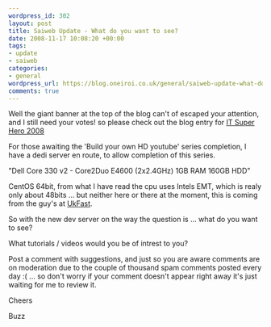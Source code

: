 ```yaml
--- 
wordpress_id: 302
layout: post
title: Saiweb Update - What do you want to see?
date: 2008-11-17 10:08:20 +00:00
tags: 
- update
- saiweb
categories: 
- general
wordpress_url: https://blog.oneiroi.co.uk/general/saiweb-update-what-do-you-want-to-see
comments: true
---
```

Well the giant banner at the top of the blog can't of escaped your attention, and I still need your votes! so please check out the blog entry for <a href="https://blog.oneiroi.co.uk/general/vote-buzz-for-it-superhero-2008">IT Super Hero 2008</a>

For those awaiting the 'Build your own HD youtube' series completion, I have a dedi server en route, to allow completion of this series.

"Dell Core 330 v2 - Core2Duo E4600 (2x2.4GHz) 1GB RAM 160GB HDD"

CentOS 64bit, from what I have read the cpu uses Intels EMT, which is realy only about 48bits ... but neither here or there at the moment, this is coming from the guy's at <a href="https://www.ukfast.co.uk/">UkFast</a>.

So with the new dev server on the way the question is ... what do you want to see?

What tutorials / videos would you be of intrest to you?

Post a comment with suggestions, and just so you are aware comments are on moderation due to the couple of thousand spam comments posted every day :( ... so don't worry if your comment doesn't appear right away it's just waiting for me to review it.

Cheers

Buzz
